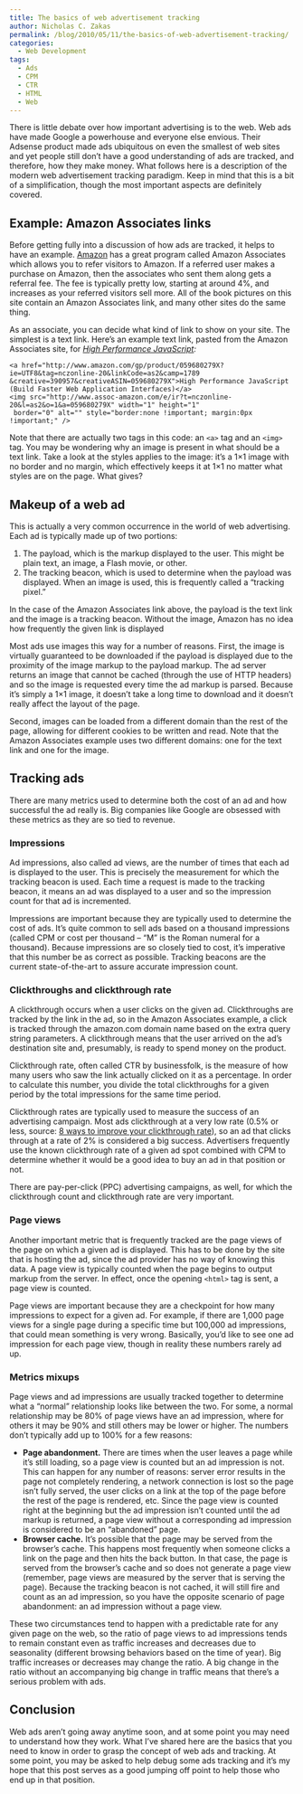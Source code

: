 ```yaml
---
title: The basics of web advertisement tracking
author: Nicholas C. Zakas
permalink: /blog/2010/05/11/the-basics-of-web-advertisement-tracking/
categories:
  - Web Development
tags:
  - Ads
  - CPM
  - CTR
  - HTML
  - Web
---
```

There is little debate over how important advertising is to the web. Web ads have made Google a powerhouse and everyone else envious. Their Adsense product made ads ubiquitous on even the smallest of web sites and yet people still don&#8217;t have a good understanding of ads are tracked, and therefore, how they make money. What follows here is a description of the modern web advertisement tracking paradigm. Keep in mind that this is a bit of a simplification, though the most important aspects are definitely covered.

## Example: Amazon Associates links

Before getting fully into a discussion of how ads are tracked, it helps to have an example. [Amazon][1] has a great program called Amazon Associates which allows you to refer visitors to Amazon. If a referred user makes a purchase on Amazon, then the associates who sent them along gets a referral fee. The fee is typically pretty low, starting at around 4%, and increases as your referred visitors sell more. All of the book pictures on this site contain an Amazon Associates link, and many other sites do the same thing.

As an associate, you can decide what kind of link to show on your site. The simplest is a text link. Here&#8217;s an example text link, pasted from the Amazon Associates site, for <cite><a href="http://www.amazon.com/gp/product/059680279X?ie=UTF8&tag=nczonline-20&linkCode=as2&camp=1789&creative=390957&creativeASIN=059680279X">High Performance JavaScript</a>:</cite>

    <a href="http://www.amazon.com/gp/product/059680279X?ie=UTF8&tag=nczonline-20&linkCode=as2&camp=1789
    &creative=390957&creativeASIN=059680279X">High Performance JavaScript (Build Faster Web Application Interfaces)</a>
    <img src="http://www.assoc-amazon.com/e/ir?t=nczonline-20&l=as2&o=1&a=059680279X" width="1" height="1"
     border="0" alt="" style="border:none !important; margin:0px !important;" />

Note that there are actually two tags in this code: an `<a>` tag and an `<img>` tag. You may be wondering why an image is present in what should be a text link. Take a look at the styles applies to the image: it&#8217;s a 1&#215;1 image with no border and no margin, which effectively keeps it at 1&#215;1 no matter what styles are on the page. What gives?

## Makeup of a web ad

This is actually a very common occurrence in the world of web advertising. Each ad is typically made up of two portions:

  1. The payload, which is the markup displayed to the user. This might be plain text, an image, a Flash movie, or other.
  2. The tracking beacon, which is used to determine when the payload was displayed. When an image is used, this is frequently called a &#8220;tracking pixel.&#8221;

In the case of the Amazon Associates link above, the payload is the text link and the image is a tracking beacon. Without the image, Amazon has no idea how frequently the given link is displayed

Most ads use images this way for a number of reasons. First, the image is virtually guaranteed to be downloaded if the payload is displayed due to the proximity of the image markup to the payload markup. The ad server returns an image that cannot be cached (through the use of HTTP headers) and so the image is requested every time the ad markup is parsed. Because it&#8217;s simply a 1&#215;1 image, it doesn&#8217;t take a long time to download and it doesn&#8217;t really affect the layout of the page.

Second, images can be loaded from a different domain than the rest of the page, allowing for different cookies to be written and read. Note that the Amazon Associates example uses two different domains: one for the text link and one for the image.

## Tracking ads

There are many metrics used to determine both the cost of an ad and how successful the ad really is. Big companies like Google are obsessed with these metrics as they are so tied to revenue.

### Impressions

Ad impressions, also called ad views, are the number of times that each ad is displayed to the user. This is precisely the measurement for which the tracking beacon is used. Each time a request is made to the tracking beacon, it means an ad was displayed to a user and so the impression count for that ad is incremented.

Impressions are important because they are typically used to determine the cost of ads. It&#8217;s quite common to sell ads based on a thousand impressions (called CPM or cost per thousand &#8211; &#8220;M&#8221; is the Roman numeral for a thousand). Because impressions are so closely tied to cost, it&#8217;s imperative that this number be as correct as possible. Tracking beacons are the current state-of-the-art to assure accurate impression count.

### Clickthroughs and clickthrough rate

A clickthrough occurs when a user clicks on the given ad. Clickthroughs are tracked by the link in the ad, so in the Amazon Associates example, a click is tracked through the amazon.com domain name based on the extra query string parameters. A clickthrough means that the user arrived on the ad&#8217;s destination site and, presumably, is ready to spend money on the product.

Clickthrough rate, often called CTR by businessfolk, is the measure of how many users who saw the link actually clicked on it as a percentage. In order to calculate this number, you divide the total clickthroughs for a given period by the total impressions for the same time period.

Clickthrough rates are typically used to measure the success of an advertising campaign. Most ads clickthrough at a very low rate (0.5% or less, source: [8 ways to improve your clickthrough rate][2]), so an ad that clicks through at a rate of 2% is considered a big success. Advertisers frequently use the known clickthrough rate of a given ad spot combined with CPM to determine whether it would be a good idea to buy an ad in that position or not.

There are pay-per-click (PPC) advertising campaigns, as well, for which the clickthrough count and clickthrough rate are very important.

### Page views

Another important metric that is frequently tracked are the page views of the page on which a given ad is displayed. This has to be done by the site that is hosting the ad, since the ad provider has no way of knowing this data. A page view is typically counted when the page begins to output markup from the server. In effect, once the opening `<html>` tag is sent, a page view is counted.

Page views are important because they are a checkpoint for how many impressions to expect for a given ad. For example, if there are 1,000 page views for a single page during a specific time but 100,000 ad impressions, that could mean something is very wrong. Basically, you&#8217;d like to see one ad impression for each page view, though in reality these numbers rarely ad up.

### Metrics mixups

Page views and ad impressions are usually tracked together to determine what a &#8220;normal&#8221; relationship looks like between the two. For some, a normal relationship may be 80% of page views have an ad impression, where for others it may be 90% and still others may be lower or higher. The numbers don&#8217;t typically add up to 100% for a few reasons:

  * **Page abandonment.** There are times when the user leaves a page while it&#8217;s still loading, so a page view is counted but an ad impression is not. This can happen for any number of reasons: server error results in the page not completely rendering, a network connection is lost so the page isn&#8217;t fully served, the user clicks on a link at the top of the page before the rest of the page is rendered, etc. Since the page view is counted right at the beginning but the ad impression isn&#8217;t counted until the ad markup is returned, a page view without a corresponding ad impression is considered to be an &#8220;abandoned&#8221; page.
  * **Browser cache.** It&#8217;s possible that the page may be served from the browser&#8217;s cache. This happens most frequently when someone clicks a link on the page and then hits the back button. In that case, the page is served from the browser&#8217;s cache and so does not generate a page view (remember, page views are measured by the server that is serving the page). Because the tracking beacon is not cached, it will still fire and count as an ad impression, so you have the opposite scenario of page abandonment: an ad impression without a page view.

These two circumstances tend to happen with a predictable rate for any given page on the web, so the ratio of page views to ad impressions tends to remain constant even as traffic increases and decreases due to seasonality (different browsing behaviors based on the time of year). Big traffic increases or decreases may change the ratio. A big change in the ratio without an accompanying big change in traffic means that there&#8217;s a serious problem with ads.

## Conclusion

Web ads aren&#8217;t going away anytime soon, and at some point you may need to understand how they work. What I&#8217;ve shared here are the basics that you need to know in order to grasp the concept of web ads and tracking. At some point, you may be asked to help debug some ads tracking and it&#8217;s my hope that this post serves as a good jumping off point to help those who end up in that position.

 [1]: http://www.amazon.com/?tag-nczonline-20
 [2]: http://www.imediaconnection.com/content/25781.asp
